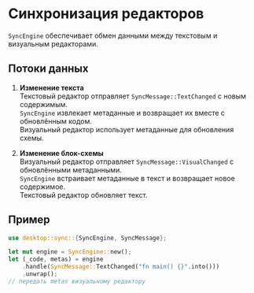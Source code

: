 # Синхронизация редакторов

`SyncEngine` обеспечивает обмен данными между текстовым и визуальным редакторами.

## Потоки данных

1. **Изменение текста**  
   Текстовый редактор отправляет `SyncMessage::TextChanged` с новым содержимым.  
   `SyncEngine` извлекает метаданные и возвращает их вместе с обновлённым кодом.  
   Визуальный редактор использует метаданные для обновления схемы.

2. **Изменение блок-схемы**  
   Визуальный редактор отправляет `SyncMessage::VisualChanged` с обновлёнными метаданными.  
   `SyncEngine` встраивает метаданные в текст и возвращает новое содержимое.  
   Текстовый редактор обновляет текст.

## Пример

```rust
use desktop::sync::{SyncEngine, SyncMessage};

let mut engine = SyncEngine::new();
let (_code, metas) = engine
    .handle(SyncMessage::TextChanged("fn main() {}".into()))
    .unwrap();
// передать metas визуальному редактору
```
